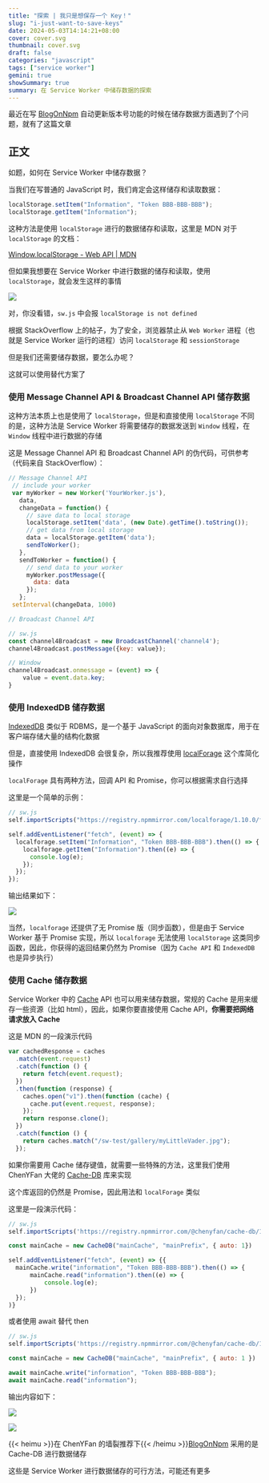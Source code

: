 ```yaml
---
title: "探索 | 我只是想保存一个 Key！"
slug: "i-just-want-to-save-keys"
date: 2024-05-03T14:14:21+08:00
cover: cover.svg
thumbnail: cover.svg
draft: false
categories: "javascript"
tags: ["service worker"]
gemini: true
showSummary: true
summary: 在 Service Worker 中储存数据的探索
---
```


最近在写 [BlogOnNpm][1] 自动更新版本号功能的时候在储存数据方面遇到了个问题，就有了这篇文章

## 正文

如题，如何在 Service Worker 中储存数据？

当我们在写普通的 JavaScript 时，我们肯定会这样储存和读取数据：

```javascript
localStorage.setItem("Information", "Token BBB-BBB-BBB");
localStorage.getItem("Information");
```

这种方法是使用 `localStorage` 进行的数据储存和读取，这里是 MDN 对于 `localStorage` 的文档：

[Window.localStorage - Web API | MDN][2]

但如果我想要在 Service Worker 中进行数据的储存和读取，使用 `localStorage`，就会发生这样的事情

![](https://p.yurl.eu.org/i/2024/05/03/6634858478b2a.webp)

对，你没看错，`sw.js` 中会报 `localStorage is not defined`

根据 StackOverflow 上的帖子，为了安全，浏览器禁止从 `Web Worker` 进程（也就是 Service Worker 运行的进程）访问 `localStorage` 和 `sessionStorage`

但是我们还需要储存数据，要怎么办呢？

这就可以使用替代方案了

### 使用 Message Channel API & Broadcast Channel API 储存数据

这种方法本质上也是使用了 `localStorage`，但是和直接使用 `localStorage` 不同的是，这种方法是 Service Worker 将需要储存的数据发送到 `Window` 线程，在 `Window` 线程中进行数据的存储

这是 Message Channel API 和 Broadcast Channel API 的伪代码，可供参考（代码来自 StackOverflow）：

```javascript
// Message Channel API
 // include your worker
 var myWorker = new Worker('YourWorker.js'),
   data,
   changeData = function() {
     // save data to local storage
     localStorage.setItem('data', (new Date).getTime().toString());
     // get data from local storage
     data = localStorage.getItem('data');
     sendToWorker();
   },
   sendToWorker = function() {
     // send data to your worker
     myWorker.postMessage({
       data: data
     });
   };
 setInterval(changeData, 1000)
```

```javascript
// Broadcast Channel API

// sw.js
const channel4Broadcast = new BroadcastChannel('channel4');
channel4Broadcast.postMessage({key: value});

// Window
channel4Broadcast.onmessage = (event) => {
    value = event.data.key;
}
```

### 使用 IndexedDB 储存数据

[IndexedDB][4] 类似于 RDBMS，是一个基于 JavaScript 的面向对象数据库，用于在客户端存储大量的结构化数据

但是，直接使用 IndexedDB 会很复杂，所以我推荐使用 [localForage][3] 这个库简化操作

`localForage` 具有两种方法，回调 API 和 Promise，你可以根据需求自行选择

这里是一个简单的示例：

```javascript
// sw.js
self.importScripts("https://registry.npmmirror.com/localforage/1.10.0/files/dist/localforage.js");

self.addEventListener("fetch", (event) => {
  localforage.setItem("Information", "Token BBB-BBB-BBB").then(() => {
    localforage.getItem("Information").then((e) => {
      console.log(e);
    });
  });
});

```

输出结果如下：

![](https://p.yurl.eu.org/i/2024/05/03/66348cb7b8cf8.webp)

当然，`localforage` 还提供了无 Promise 版（同步函数），但是由于 Service Worker 基于 Promise 实现，所以 `localforage` 无法使用 `localStorage` 这类同步函数，因此，你获得的返回结果仍然为 Promise（因为 `Cache API` 和 `IndexedDB` 也是异步执行）

### 使用 Cache 储存数据

Service Worker 中的 [Cache][5] API 也可以用来储存数据，常规的 Cache 是用来缓存一些资源（比如 html），因此，如果你要直接使用 Cache API，**你需要把网络请求放入 Cache**

这是 MDN 的一段演示代码

```javascript
var cachedResponse = caches
  .match(event.request)
  .catch(function () {
    return fetch(event.request);
  })
  .then(function (response) {
    caches.open("v1").then(function (cache) {
      cache.put(event.request, response);
    });
    return response.clone();
  })
  .catch(function () {
    return caches.match("/sw-test/gallery/myLittleVader.jpg");
  });
```

如果你需要用 Cache 储存键值，就需要一些特殊的方法，这里我们使用 ChenYFan 大佬的 [Cache-DB][6] 库来实现

这个库返回的仍然是 Promise，因此用法和 `localForage` 类似

这里是一段演示代码：

```javascript
// sw.js
self.importScripts('https://registry.npmmirror.com/@chenyfan/cache-db/1.1.3/files')

const mainCache = new CacheDB("mainCache", "mainPrefix", { auto: 1})

self.addEventListener("fetch", (event) => {{
  mainCache.write("information", "Token BBB-BBB-BBB").then(() => {
      mainCache.read("information").then((e) => {
          console.log(e);
      })
  });
)}

```

或者使用 await 替代 then

```javascript
// sw.js
self.importScripts('https://registry.npmmirror.com/@chenyfan/cache-db/1.1.3/files')

const mainCache = new CacheDB("mainCache", "mainPrefix", { auto: 1 })

await mainCache.write("information", "Token BBB-BBB-BBB");
await mainCache.read("information");
```

输出内容如下：

![](https://p.yurl.eu.org/i/2024/05/03/6634916f25945.webp)

![](https://p.yurl.eu.org/i/2024/05/03/663493b7ea38f.webp)

{{< heimu >}}在 ChenYFan 的墙裂推荐下{{< /heimu >}}[BlogOnNpm][1] 采用的是 Cache-DB 进行数据储存

这些是 Service Worker 进行数据储存的可行方法，可能还有更多


[1]: <https://github.com/FloatSheep/BlogOnNpm>
[2]: <https://developer.mozilla.org/zh-CN/docs/Web/API/Window/localStorage>
[3]: <https://github.com/localForage/localForage>
[4]: <https://developer.mozilla.org/zh-CN/docs/Web/API/IndexedDB_API>
[5]: <https://developer.mozilla.org/zh-CN/docs/Web/API/Cache>
[6]: <https://github.com/CrazyCreativeDream/CacheDB>
